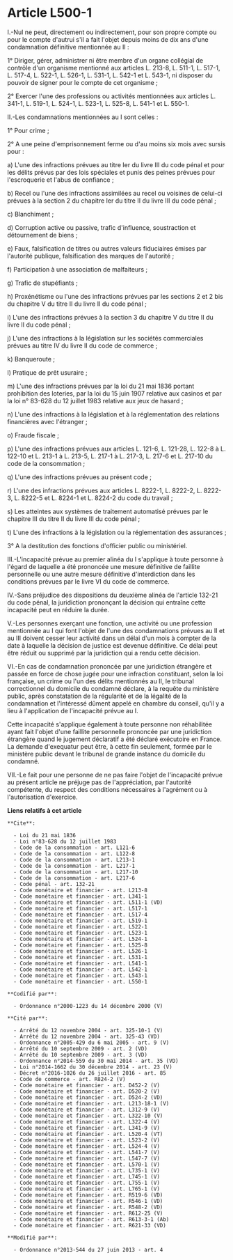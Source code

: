 # Article L500-1

I.-Nul ne peut, directement ou indirectement, pour son propre compte ou pour le compte d'autrui s'il a fait l'objet depuis
moins de dix ans d'une condamnation définitive mentionnée au II : 

1° Diriger, gérer, administrer ni être membre d'un organe collégial de contrôle d'un organisme mentionné aux articles L.
213-8, L. 511-1, L. 517-1, L. 517-4, L. 522-1, L. 526-1, L. 531-1, L. 542-1 et L. 543-1, ni disposer du pouvoir de signer
pour le compte de cet organisme ; 

2° Exercer l'une des professions ou activités mentionnées aux articles L. 341-1, L. 519-1, L. 524-1, L. 523-1, L. 525-8, L.
541-1 et L. 550-1. 

II.-Les condamnations mentionnées au I sont celles : 

1° Pour crime ; 

2° A une peine d'emprisonnement ferme ou d'au moins six mois avec sursis pour : 

a) L'une des infractions prévues au titre Ier du livre III du code pénal et pour les délits prévus par des lois spéciales et
punis des peines prévues pour l'escroquerie et l'abus de confiance ; 

b) Recel ou l'une des infractions assimilées au recel ou voisines de celui-ci prévues à la section 2 du chapitre Ier du titre
II du livre III du code pénal ; 

c) Blanchiment ; 

d) Corruption active ou passive, trafic d'influence, soustraction et détournement de biens ; 

e) Faux, falsification de titres ou autres valeurs fiduciaires émises par l'autorité publique, falsification des marques de
l'autorité ; 

f) Participation à une association de malfaiteurs ; 

g) Trafic de stupéfiants ; 

h) Proxénétisme ou l'une des infractions prévues par les sections 2 et 2 bis du chapitre V du titre II du livre II du code
pénal ; 

i) L'une des infractions prévues à la section 3 du chapitre V du titre II du livre II du code pénal ; 

j) L'une des infractions à la législation sur les sociétés commerciales prévues au titre IV du livre II du code de
commerce ; 

k) Banqueroute ; 

l) Pratique de prêt usuraire ; 

m) L'une des infractions prévues par la loi du 21 mai 1836 portant prohibition des loteries, par la loi du 15 juin 1907
relative aux casinos et par la loi n° 83-628 du 12 juillet 1983 relative aux jeux de hasard ; 

n) L'une des infractions à la législation et à la réglementation des relations financières avec l'étranger ; 

o) Fraude fiscale ; 

p) L'une des infractions prévues aux articles L. 121-6, L. 121-28, L. 122-8 à L. 122-10 et L. 213-1 à L. 213-5, L. 217-1 à L.
217-3, L. 217-6 et L. 217-10 du code de la consommation ; 

q) L'une des infractions prévues au présent code ; 

r) L'une des infractions prévues aux articles L. 8222-1, L. 8222-2, L. 8222-3, L. 8222-5 et L. 8224-1 et L. 8224-2 du code du
travail ; 

s) Les atteintes aux systèmes de traitement automatisé prévues par le chapitre III du titre II du livre III du code pénal ; 

t) L'une des infractions à la législation ou la réglementation des assurances ; 

3° A la destitution des fonctions d'officier public ou ministériel. 

III.-L'incapacité prévue au premier alinéa du I s'applique à toute personne à l'égard de laquelle a été prononcée une mesure
définitive de faillite personnelle ou une autre mesure définitive d'interdiction dans les conditions prévues par le livre VI
du code de commerce. 

IV.-Sans préjudice des dispositions du deuxième alinéa de l'article 132-21 du code pénal, la juridiction prononçant la
décision qui entraîne cette incapacité peut en réduire la durée. 

V.-Les personnes exerçant une fonction, une activité ou une profession mentionnée au I qui font l'objet de l'une des
condamnations prévues au II et au III doivent cesser leur activité dans un délai d'un mois à compter de la date à laquelle la
décision de justice est devenue définitive. Ce délai peut être réduit ou supprimé par la juridiction qui a rendu cette
décision. 

VI.-En cas de condamnation prononcée par une juridiction étrangère et passée en force de chose jugée pour une infraction
constituant, selon la loi française, un crime ou l'un des délits mentionnés au II, le tribunal correctionnel du domicile du
condamné déclare, à la requête du ministère public, après constatation de la régularité et de la légalité de la condamnation
et l'intéressé dûment appelé en chambre du conseil, qu'il y a lieu à l'application de l'incapacité prévue au I. 

Cette incapacité s'applique également à toute personne non réhabilitée ayant fait l'objet d'une faillite personnelle
prononcée par une juridiction étrangère quand le jugement déclaratif a été déclaré exécutoire en France. La demande
d'exequatur peut être, à cette fin seulement, formée par le ministère public devant le tribunal de grande instance du
domicile du condamné. 

VII.-Le fait pour une personne de ne pas faire l'objet de l'incapacité prévue au présent article ne préjuge pas de
l'appréciation, par l'autorité compétente, du respect des conditions nécessaires à l'agrément ou à l'autorisation d'exercice.

**Liens relatifs à cet article**

	**Cite**:

	  - Loi du 21 mai 1836
	  - Loi n°83-628 du 12 juillet 1983
	  - Code de la consommation - art. L121-6
	  - Code de la consommation - art. L122-8
	  - Code de la consommation - art. L213-1
	  - Code de la consommation - art. L217-1
	  - Code de la consommation - art. L217-10
	  - Code de la consommation - art. L217-6
	  - Code pénal - art. 132-21
	  - Code monétaire et financier - art. L213-8
	  - Code monétaire et financier - art. L341-1
	  - Code monétaire et financier - art. L511-1 (VD)
	  - Code monétaire et financier - art. L517-1
	  - Code monétaire et financier - art. L517-4
	  - Code monétaire et financier - art. L519-1
	  - Code monétaire et financier - art. L522-1
	  - Code monétaire et financier - art. L523-1
	  - Code monétaire et financier - art. L524-1
	  - Code monétaire et financier - art. L525-8
	  - Code monétaire et financier - art. L526-1
	  - Code monétaire et financier - art. L531-1
	  - Code monétaire et financier - art. L541-1
	  - Code monétaire et financier - art. L542-1
	  - Code monétaire et financier - art. L543-1
	  - Code monétaire et financier - art. L550-1

	**Codifié par**:

	  - Ordonnance n°2000-1223 du 14 décembre 2000 (V)

	**Cité par**:

	  - Arrêté du 12 novembre 2004 - art. 325-10-1 (V)
	  - Arrêté du 12 novembre 2004 - art. 325-43 (VD)
	  - Ordonnance n°2005-429 du 6 mai 2005 - art. 9 (V)
	  - Arrêté du 10 septembre 2009 - art. 2 (VD)
	  - Arrêté du 10 septembre 2009 - art. 3 (VD)
	  - Ordonnance n°2014-559 du 30 mai 2014 - art. 35 (VD)
	  - Loi n°2014-1662 du 30 décembre 2014 - art. 23 (V)
	  - Décret n°2016-1026 du 26 juillet 2016 - art. 85
	  - Code de commerce - art. R824-2 (V)
	  - Code monétaire et financier - art. D452-2 (V)
	  - Code monétaire et financier - art. D520-2 (V)
	  - Code monétaire et financier - art. D524-2 (VD)
	  - Code monétaire et financier - art. L213-18-1 (V)
	  - Code monétaire et financier - art. L312-9 (V)
	  - Code monétaire et financier - art. L322-10 (V)
	  - Code monétaire et financier - art. L322-4 (V)
	  - Code monétaire et financier - art. L341-9 (V)
	  - Code monétaire et financier - art. L520-4 (VT)
	  - Code monétaire et financier - art. L523-2 (V)
	  - Code monétaire et financier - art. L524-4 (V)
	  - Code monétaire et financier - art. L541-7 (V)
	  - Code monétaire et financier - art. L547-7 (V)
	  - Code monétaire et financier - art. L570-1 (V)
	  - Code monétaire et financier - art. L735-1 (V)
	  - Code monétaire et financier - art. L745-1 (V)
	  - Code monétaire et financier - art. L755-1 (V)
	  - Code monétaire et financier - art. L765-1 (V)
	  - Code monétaire et financier - art. R519-6 (VD)
	  - Code monétaire et financier - art. R546-1 (VD)
	  - Code monétaire et financier - art. R548-2 (VD)
	  - Code monétaire et financier - art. R612-25 (V)
	  - Code monétaire et financier - art. R613-3-1 (Ab)
	  - Code monétaire et financier - art. R621-33 (VD)

	**Modifié par**:

	  - Ordonnance n°2013-544 du 27 juin 2013 - art. 4
